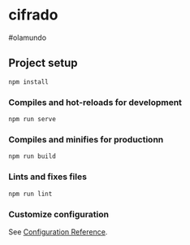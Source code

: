 # cifrado
#olamundo
## Project setup
```
npm install
```

### Compiles and hot-reloads for development
```
npm run serve
```

### Compiles and minifies for productionn
```
npm run build
```

### Lints and fixes files
```
npm run lint
```

### Customize configuration
See [Configuration Reference](https://cli.vuejs.org/config/).
